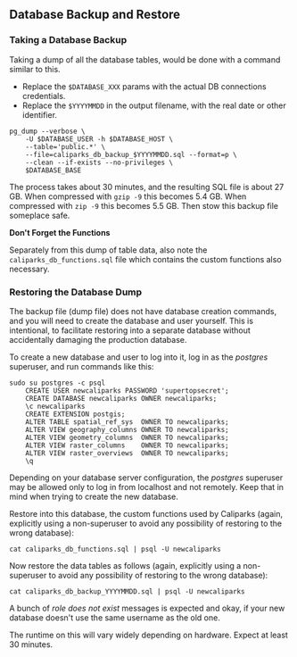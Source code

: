 ## Database Backup and Restore

### Taking a Database Backup

Taking a dump of all the database tables, would be done with a command similar to this.
* Replace the `$DATABASE_XXX` params with the actual DB connections credentials.
* Replace the `$YYYYMMDD` in the output filename, with the real date or other identifier.

```
pg_dump --verbose \
    -U $DATABASE_USER -h $DATABASE_HOST \
    --table='public.*' \
    --file=caliparks_db_backup_$YYYYMMDD.sql --format=p \
    --clean --if-exists --no-privileges \
    $DATABASE_BASE
```

The process takes about 30 minutes, and the resulting SQL file is about 27 GB. When compressed with `gzip -9` this becomes 5.4 GB. When compressed with `zip -9` this becomes 5.5 GB. Then stow this backup file someplace safe.

**Don't Forget the Functions**

Separately from this dump of table data, also note the `caliparks_db_functions.sql` file which contains the custom functions also necessary.


### Restoring the Database Dump

The backup file (dump file) does not have database creation commands, and you will need to create the database and user yourself. This is intentional, to facilitate restoring into a separate database without accidentally damaging the production database.

To create a new database and user to log into it, log in as the *postgres* superuser, and run commands like this:
```
sudo su postgres -c psql
    CREATE USER newcaliparks PASSWORD 'supertopsecret';
    CREATE DATABASE newcaliparks OWNER newcaliparks;
    \c newcaliparks
    CREATE EXTENSION postgis;
    ALTER TABLE spatial_ref_sys  OWNER TO newcaliparks;
    ALTER VIEW geography_columns OWNER TO newcaliparks;
    ALTER VIEW geometry_columns  OWNER TO newcaliparks;
    ALTER VIEW raster_columns    OWNER TO newcaliparks;
    ALTER VIEW raster_overviews  OWNER TO newcaliparks;
    \q
```

Depending on your database server configuration, the *postgres* superuser may be allowed only to log in from localhost and not remotely. Keep that in mind when trying to create the new database.

Restore into this database, the custom functions used by Caliparks  (again, explicitly using a non-superuser to avoid any possibility of restoring to the wrong database):
```
cat caliparks_db_functions.sql | psql -U newcaliparks
```

Now restore the data tables as follows (again, explicitly using a non-superuser to avoid any possibility of restoring to the wrong database):
```
cat caliparks_db_backup_YYYYMMDD.sql | psql -U newcaliparks
```

A bunch of *role does not exist* messages is expected and okay, if your new database doesn't use the same username as the old one.

The runtime on this will vary widely depending on hardware. Expect at least 30 minutes.
